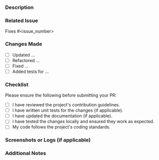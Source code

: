 ### Description

<!-- 
**IMPORTANT: The first two lines of your description will be used as a summary in the progress log.**
Please provide a concise, user-facing summary of the changes within the first two lines. Do not add a heading.
You can add more detailed context, implementation details, or other notes below the summary.
-->

### Related Issue

<!-- Link the issue(s) this PR addresses. -->

Fixes #<issue_number>

### Changes Made

<!-- Provide a detailed list of changes made in this PR. -->

- [ ] Updated ...
- [ ] Refactored ...
- [ ] Fixed ...
- [ ] Added tests for ...

### Checklist

Please ensure the following before submitting your PR:

- [ ] I have reviewed the project's contribution guidelines.
- [ ] I have written unit tests for the changes (if applicable).
- [ ] I have updated the documentation (if applicable).
- [ ] I have tested the changes locally and ensured they work as expected.
- [ ] My code follows the project's coding standards.

### Screenshots or Logs (if applicable)

<!-- Add any relevant screenshots or logs to help visualize/test the changes. -->

### Additional Notes

<!-- Add any other context, suggestions, or questions related to this PR. -->
